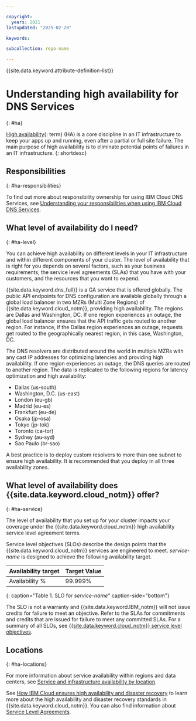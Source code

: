 ```yaml
---

copyright:
  years: 2021
lastupdated: "2025-02-20"

keywords:

subcollection: repo-name

---
```


{{site.data.keyword.attribute-definition-list}}

# Understanding high availability for DNS Services
{: #ha}

[High availability](#x2284708){: term} (HA) is a core discipline in an IT infrastructure to keep your apps up and running, even after a partial or full site failure. The main purpose of high availability is to eliminate potential points of failures in an IT infrastructure.
{: shortdesc}

## Responsibilities
{: #ha-responsibilities}

To find out more about responsibility ownership for using IBM Cloud DNS Services, see [Understanding your responsibilities when using IBM Cloud DNS Services](/docs/dns-svcs?topic=dns-svcs-responsibilities-dns-svcs).

## What level of availability do I need?
{: #ha-level}

You can achieve high availability on different levels in your IT infrastructure and within different components of your cluster. The level of availability that is right for you depends on several factors, such as your business requirements, the service level agreements (SLAs) that you have with your customers, and the resources that you want to expend.

{{site.data.keyword.dns_full}} is a GA service that is offered globally. The public API endpoints for DNS configuration are available globally through a global load balancer in two MZRs (Multi Zone Regions) of {{site.data.keyword.cloud_notm}}, providing high availability. The regions are Dallas and Washington, DC. If one region experiences an outage, the global load balancer ensures that the API traffic gets routed to another region. For instance, if the Dallas region experiences an outage, requests get routed to the geographically nearest region, in this case, Washington, DC.

The DNS resolvers are distributed around the world in multiple MZRs with any cast IP addresses for optimizing latencies and providing high availability. If one region experiences an outage, the DNS queries are routed to another region. The data is replicated to the following regions for latency optimization and high availability:

- Dallas (us-south)
- Washington, D.C. (us-east)
- London (eu-gb)
- Madrid (eu-es)
- Frankfurt (eu-de)
- Osaka (jp-osa)
- Tokyo (jp-tok)
- Toronto (ca-tor)
- Sydney (au-syd)
- Sao Paulo (br-sao)

A best practice is to deploy custom resolvers to more than one subnet to ensure high availability. It is recommended that you deploy in all three availability zones.

## What level of availability does {{site.data.keyword.cloud_notm}} offer?
{: #ha-service}

The level of availability that you set up for your cluster impacts your coverage under the {{site.data.keyword.cloud_notm}} high availability service level agreement terms.

Service level objectives (SLOs) describe the design points that the {{site.data.keyword.cloud_notm}} services are engineered to meet. _service-name_ is designed to achieve the following availability target.

| Availability target | Target Value   |
|---|---|
|  Availability % | 99.999% |
{: caption="Table 1. SLO for _service-name_" caption-side="bottom"}

The SLO is not a warranty and {{site.data.keyword.IBM_notm}} will not issue credits for failure to meet an objective. Refer to the SLAs for commitments and credits that are issued for failure to meet any committed SLAs. For a summary of all SLOs, see [{{site.data.keyword.cloud_notm}} service level objectives](/docs/overview?topic=overview-slo).


## Locations
{: #ha-locations}

For more information about service availability within regions and data centers, see [Service and infrastructure availability by location](/docs/overview?topic=overview-services_region).

See [How IBM Cloud ensures high availability and disaster recovery](/docs/overview?topic=overview-zero-downtime#zero-downtime) to learn more about the high availability and disaster recovery standards in {{site.data.keyword.cloud_notm}}. You can also find information about [Service Level Agreements](/docs/overview?topic=overview-slas#slas).
